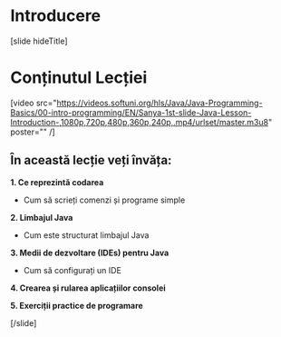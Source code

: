 
# Introducere
[slide hideTitle]

# Conținutul Lecției

[video src="https://videos.softuni.org/hls/Java/Java-Programming-Basics/00-intro-programming/EN/Sanya-1st-slide-Java-Lesson-Introduction-,1080p,720p,480p,360p,240p,.mp4/urlset/master.m3u8" poster="" /]

## În această lecție veți învăța:

**1. Ce reprezintă codarea**

- Cum să scrieți comenzi și programe simple 

**2.  Limbajul Java**

- Cum este structurat limbajul Java

**3. Medii de dezvoltare (IDEs) pentru Java**

- Cum să configurați un IDE 

**4. Crearea și rularea aplicațiilor consolei**


**5. Exerciții practice de programare**




[/slide]
